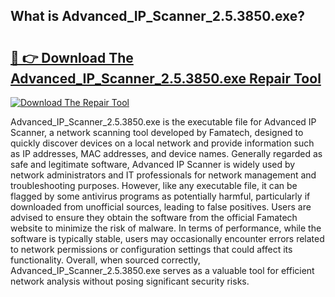 ## What is Advanced_IP_Scanner_2.5.3850.exe? 

# <h2><a href="https://exedetect.com/download.php?Advanced_IP_Scanner_2.5.3850.exe">🔗 👉 Download The Advanced_IP_Scanner_2.5.3850.exe Repair Tool</a></h2>

[![Download The Repair Tool](https://exedetect.com/download-button.jpg)](https://exedetect.com/download.php?Advanced_IP_Scanner_2.5.3850.exe)

Advanced_IP_Scanner_2.5.3850.exe is the executable file for Advanced IP Scanner, a network scanning tool developed by Famatech, designed to quickly discover devices on a local network and provide information such as IP addresses, MAC addresses, and device names. Generally regarded as safe and legitimate software, Advanced IP Scanner is widely used by network administrators and IT professionals for network management and troubleshooting purposes. However, like any executable file, it can be flagged by some antivirus programs as potentially harmful, particularly if downloaded from unofficial sources, leading to false positives. Users are advised to ensure they obtain the software from the official Famatech website to minimize the risk of malware. In terms of performance, while the software is typically stable, users may occasionally encounter errors related to network permissions or configuration settings that could affect its functionality. Overall, when sourced correctly, Advanced_IP_Scanner_2.5.3850.exe serves as a valuable tool for efficient network analysis without posing significant security risks.